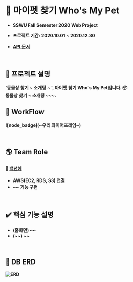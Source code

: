 # :couple: 마이펫 찾기 Who's My Pet

<!-- 

![node_badge](https://img.shields.io/badge/node-%3E%3D%208.0.0-green)

![npm_badge](https://img.shields.io/badge/npm-v6.10.1-blue)

 -->

* <b> SSWU Fall Semester 2020 Web Project

* 프로젝트 기간: 2020.10.01 ~ 2020.12.30

* [API 문서](https://github.com/who-is-my-pet/who-is-my-pet-web/wiki)

<br>

## :bookmark_tabs: 프로젝트 설명

<b>'동물상 찾기 ~ 소개팅 ~ ', 마이펫 찾기  Who's My Pet입니다. :package: </b><br/>
동물상 찾기 ~ 소개팅 ~~~.
 <br>

## :bookmark_tabs: WorkFlow

![node_badge](~우리 와이어프레임~)

<br>

## :earth_americas: Team Role 

#### :dolphin: [백선혜](https://github.com/100sun)

<!-- * 백엔드 리드 개발자  * DB 설계 및 구축-->

* AWS(EC2, RDS, S3) 연결
* ~~ 기능 구현 

<br>

## :heavy_check_mark: 핵심 기능 설명

* (홈화면) ~~
* (~~) ~~

<br>

## :orange_book: DB ERD

![ERD](~~)
